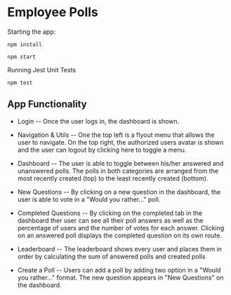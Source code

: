 # Employee Polls

Starting the app:

`npm install`

`npm start`

Running Jest Unit Tests

`npm test`

## App Functionality

- Login 
-- Once the user logs in, the dashboard is shown.

- Navigation & Utils 
-- One the top left is a flyout menu that allows the user to navigate. On the top right, the authorized users avatar is shown and the user can logout by clicking here to toggle a menu.

- Dashboard 
-- The user is able to toggle between his/her answered and unanswered polls. The polls in both categories are arranged from the most recently created (top) to the least recently created (bottom).

- New Questions 
-- By clicking on a new question in the dashboard, the user is able to vote in a "Would you rather..." poll.

- Completed Questions 
-- By clicking on the completed tab in the dashboard ther user can see all their poll answers as well as the percentage of users and the number of votes for each answer. Clicking on an answered poll displays the completed question on its own route.

- Leaderboard
--  The leaderboard shows every user and places them in order by calculating the sum of answered polls and created polls

- Create a Poll
-- Users can add a poll by adding two option in a "Would you rather..." format. The new question appears in "New Questions" on the dashboard. 